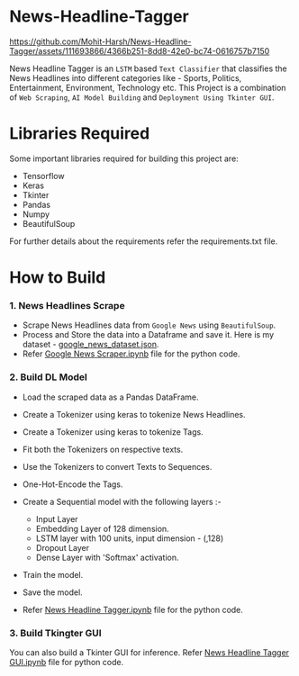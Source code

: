 # News-Headline-Tagger

https://github.com/Mohit-Harsh/News-Headline-Tagger/assets/111693866/4366b251-8dd8-42e0-bc74-0616757b7150

News Headline Tagger is an `LSTM` based `Text Classifier` that classifies the News Headlines into different categories like - Sports, Politics, Entertainment, Environment, Technology etc.
This Project is a combination of `Web Scraping`, `AI Model Building` and `Deployment Using Tkinter GUI`.

# Libraries Required

Some important libraries required for building this project are:

  * Tensorflow
  * Keras
  * Tkinter
  * Pandas
  * Numpy
  * BeautifulSoup
    
For further details about the requirements refer the requirements.txt file.

# How to Build

### 1. News Headlines Scrape

* Scrape News Headlines data from `Google News` using `BeautifulSoup`.
* Process and Store the data into a Dataframe and save it. Here is my dataset - [google_news_dataset.json](https://github.com/Mohit-Harsh/News-Headline-Tagger/blob/main/google_news_dataset.json).
* Refer [Google News Scraper.ipynb](https://github.com/Mohit-Harsh/News-Headline-Tagger/blob/main/Google%20News%20Scraper.ipynb) file for the python code.

### 2. Build DL Model

* Load the scraped data as a Pandas DataFrame.
* Create a Tokenizer using keras to tokenize News Headlines.
* Create a Tokenizer using keras to tokenize Tags.
* Fit both the Tokenizers on respective texts.
* Use the Tokenizers to convert Texts to Sequences.
* One-Hot-Encode the Tags.
* Create a Sequential model with the following layers :-
  
  * Input Layer
  * Embedding Layer of 128 dimension.
  * LSTM layer with 100 units, input dimension - (,128)
  * Dropout Layer
  * Dense Layer with 'Softmax' activation.
 
* Train the model.
* Save the model.
* Refer [News Headline Tagger.ipynb](https://github.com/Mohit-Harsh/News-Headline-Tagger/blob/main/News%20Headlines%20Tagger.ipynb) file for the python code.

### 3. Build Tkingter GUI
You can also build a Tkinter GUI for inference.
Refer [News Headline Tagger GUI.ipynb](https://github.com/Mohit-Harsh/News-Headline-Tagger/blob/main/New%20Headline%20Tagger%20GUI.ipynb) file for python code.
